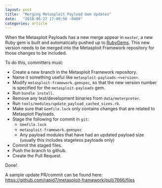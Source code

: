 ```yaml
---
layout: post
title:  "Merging Metasploit Payload Gem Updates"
date:   "2018-06-27 17:00:50 -0400"
categories: article
---
```


When the Metasploit Payloads has a new merge appear in `master`, a new Ruby gem is built and automatically pushed up to [RubyGems](https://rubygems.org/gems/metasploit-payloads/). This new version needs to be merged into the Metasploit Framework repository for those changes to be included.

To do this, committers must:

* Create a new branch in the Metasploit Framework repository.
* Name it something useful like `metasploit-payloads-<version>`.
* Modify `metasploit-framework.gemspec`, so that the new version number is specified for the `metasploit-payloads` gem.
* Run `bundle install`.
* Remove any test/development binaries from `data/meterpreter`.
* Run `tools/modules/update_payload_cached_sizes.rb`.
* Make sure that `Gemfile.lock` only contains changes that are related to Metasploit Payloads.
* Stage the following for commit in `git`:
    * `Gemfile.lock`
    * `metasploit-framework.gemspec`
    * Any payload modules that have had an updated payload size (usually this includes stageless payloads only)
* Commit the staged files.
* Push the branch to github.
* Create the Pull Request.

Done!

A sample update PR/commit can be found here: https://github.com/rapid7/metasploit-framework/pull/7666/files